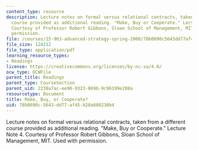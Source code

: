 ```yaml
---
content_type: resource
description: Lecture notes on formal versus relational contracts, taken from a different
  course provided as additional reading. "Make, Buy or Cooperate." Lecture Note 4.
  Courtesy of Professor Robert Gibbons, Sloan School of Management, MIT. Used with
  permission.
file: /courses/15-963-advanced-strategy-spring-2008/78b0690c5643dd77af45b20a608230b4_gibbons4.pdf
file_size: 124212
file_type: application/pdf
learning_resource_types:
- Readings
license: https://creativecommons.org/licenses/by-nc-sa/4.0/
ocw_type: OCWFile
parent_title: Readings
parent_type: CourseSection
parent_uid: 2238a7ac-ee90-9323-869b-9c96199e208a
resourcetype: Document
title: Make, Buy, or Cooperate?
uid: 78b0690c-5643-dd77-af45-b20a608230b4
---
```

Lecture notes on formal versus relational contracts, taken from a different course provided as additional reading. "Make, Buy or Cooperate." Lecture Note 4. Courtesy of Professor Robert Gibbons, Sloan School of Management, MIT. Used with permission.
